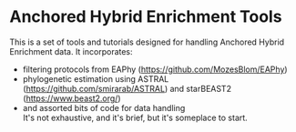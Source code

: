 # Anchored Hybrid Enrichment Tools
This is a set of tools and tutorials designed for handling Anchored Hybrid Enrichment data. It incorporates:  
+ filtering protocols from EAPhy (https://github.com/MozesBlom/EAPhy)  
+ phylogenetic estimation using ASTRAL (https://github.com/smirarab/ASTRAL) and starBEAST2 (https://www.beast2.org/)  
+ and assorted bits of code for data handling  
It's not exhaustive, and it's brief, but it's someplace to start.
